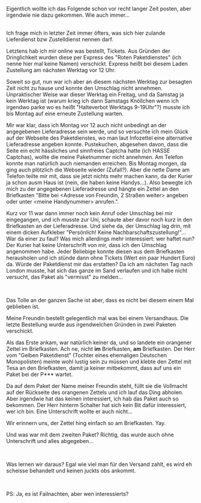 <html><body><p>Eigentlich wollte ich das Folgende schon vor recht langer Zeit posten, aber irgendwie nie dazu gekommen. Wie auch immer...<br>

<br>

Ich frage mich in letzter Zeit immer öfters, was sich hier zulande Lieferdienst bzw Zustelldienst nennen darf.<br>

Letztens hab ich mir online was bestellt, Tickets. Aus Gründen der Dringlichkeit wurden diese per Express des "Roten Paketdienstes" (ich nenne hier mal keine Namen) verschickt. Express heißt bei diesem Laden Zustellung am nächsten Werktag vor 12 Uhr.<br>

Soweit so gut, nun war ich aber an diesem nächsten Werktag zur besagten Zeit nicht zu hause und konnte den Umschlag nicht annehmen. Unpraktischer Weise war dieser Werktag ein Freitag, und da Samstag ja kein Werktag ist (warum krieg ich dann Samstags Knöllchen wenn ich irgendwo parke wo es heißt "Halteverbot Werktags 9-19Uhr"?) musste ich bis Montag auf eine erneute Zustellung warten.<br>

Mir war klar, dass ich Montag vor 12 auch nicht unbedingt an der angegebenen Lieferadresse sein werde, und so versuchte ich mein Glück auf der Webseite des Paketdienstes, wo man laut Infozettel eine alternative Lieferadresse angeben konnte. Pustekuchen, abgesehen davon, dass die Seite ein echt hässliches und sinnfreies Captcha hatte (ich HASSE Captchas), wollte die meine Paketnummer nicht annehmen. Am Telefon konnte man natürlich auch niemanden erreichen. Bis Montag morgen, da ging auch plötzlich die Webseite wieder (Zufall?). Aber die nette Dame am Telefon teilte mir mit, dass sie jetzt nichts mehr machen kann, da der Kurier ja schon ausm Haus ist (nein, die haben keine Handys...). Also bewegte ich mich zu der angegebenen Lieferadresse und hängte ein Zettel an den Briefkasten "Bitte bei &lt;Adresse von Freundin, 2 Straßen weiter&gt; angeben oder unter &lt;meine Handynummer&gt; anrufen.".<br>

Kurz vor 11 war dann immer noch kein Anruf oder Umschlag bei mir eingegangen, und ich musste zur Uni, schaute aber davor noch kurz in den Briefkasten an der Lieferadresse. Und siehe da, der Umschlag lag drin, mit einem dicken Aufkleber "Persönlich! Keine Nachbarschaftszustellung!"... War da einer zu faul? Was mich allerdings mehr interessiert: wer haftet nun? Der Kurier hat keine Unterschrift von mir, dass ich den Umschlag angenommen habe. Jeder Beliebige konnte diesen aus dem Briefkasten herausholen und ich stünde dann ohne Tickets (Wert ein paar Hundert Euro) da. Würde der Paketdienst mir das erstatten? Da ich am nächsten Tag nach London musste, hat sich das ganze im Sand verlaufen und ich habe nicht versucht, das Paket als "vermisst" zu melden...<br>

<br>

Das Tolle an der ganzen Sache ist aber, dass es nicht bei diesem einem Mal geblieben ist.<br>

Meine Freundin bestellt gelegentlich mal was bei einem Versandhaus. Die letzte Bestellung wurde aus irgendwelchen Gründen in zwei Paketen verschickt.<br>

Als das Erste ankam, war natürlich keiner da, und so landete ein orangener Zettel im Briefkasten. Ach ne, nicht <strong>im</strong> Briefkasten, <strong>am</strong> Briefkasten. Der Herr vom "Gelben Paketdienst" (Tochter eines ehemaligen Deutschen Monopolisten) meinte wohl lustig sein zu müssen und klebte den Zettel mit Tesa an den Briefkasten, damit ja keiner mitbekommt, dass auf uns ein Paket bei der P*** wartet.<br>

Da auf dem Paket der Name meiner Freundin steht, füllt sie die Vollmacht auf der Rückseite des orangenen Zettels und ich lauf das Ding abholen. Aber irgendwie hat das keinen interessiert, ich hab das Paket auch so bekommen. Der Herr hinterm Schalter hat sich kein Bit dafür interessiert, wer ich bin. Eine Unterschrift wollte er auch nicht...<br>

Wir erinnern uns, der Zettel hing einfach so am Briefkasten. Yay.<br>

Und was war mit dem zweiten Paket? Richtig, das wurde auch ohne Unterschrift und alles abgegeben...<br>

<br>

Was lernen wir daraus? Egal wie viel man für den Versand zahlt, es wird eh scheisse behandelt und keinen juckts obs ankommt.<br>

<br>

PS: Ja, es ist Failnachten, aber wen interessierts?</p></body></html>